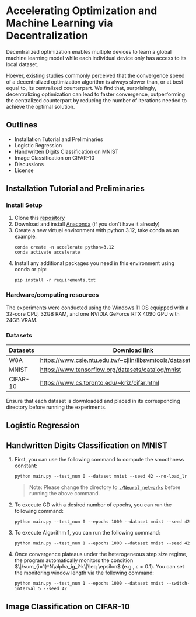 # Accelerating Optimization and Machine Learning via Decentralization
Decentralized optimization enables multiple devices to learn a global machine learning model while each individual device only has access to its local dataset.

Hoever, existing studies commonly perceived that the convergence speed of a decentralized optimization algorithm is always slower than, or at best equal to, its centralized counterpart. We find that, surprisingly, decentralizing optimization can lead to faster convergence, outperforming the centralized counterpart by reducing the number of iterations needed to achieve the optimal solution. 

## Outlines
- Installation Tutorial and Preliminaries
- Logistic Regression
- Handwritten Digits Classification on MNIST
- Image Classification on CIFAR-10
- Discussions
- License

## Installation Tutorial and Preliminaries
### Install Setup
1. Clone this [repository](https://github.com/cziqin/Accelerating-Optimization-and-Machine-Learning-via-Decentralization/tree/main)
2. Download and install [Anaconda](https://www.anaconda.com) (if you don't have it already)
3. Create a new virtual environment with python 3.12, take conda as an example:
   ```shell
   conda create -n accelerate python=3.12
   conda activate accelerate
   ```
4. Install any additional packages you need in this environment using conda or pip:
   ```shell
   pip install -r requirements.txt
   ```

### Hardware/computing resources
The experiments were conducted using the Windows 11 OS equipped with a 32-core CPU, 32GB RAM, and one NVIDIA GeForce RTX 4090 GPU with 24GB VRAM.

### Datasets
| Datasets       | Download link                                            | Storage Location                   |
|----------------|----------------------------------------------------------|------------------------------------|
|   W8A          | https://www.csie.ntu.edu.tw/~cjlin/libsvmtools/datasets/binary.html | `./Logistic_regression/`           |
|  MNIST         | https://www.tensorflow.org/datasets/catalog/mnist        | `./Neural_networks/data/`          |
| CIFAR-10       | https://www.cs.toronto.edu/~kriz/cifar.html              | `./Neural_networks/data/`          |

Ensure that each dataset is downloaded and placed in its corresponding directory before running the experiments.

## Logistic Regression

## Handwritten Digits Classification on MNIST
1. First, you can use the following command to compute the smoothness constant:
   ```shell
   python main.py --test_num 0 --dataset mnist --seed 42 --no-load_lr
   ```
   > Note: Please change the directory to [`./Neural_networks`](./Neural_networks) before running the above command.
   
2. To execute GD with a desired number of epochs, you can run the following command:
   ```shell
   python main.py --test_num 0 --epochs 1000 --dataset mnist --seed 42
   ```

3. To execute Algorithm 1, you can run the following command:
   ```shell
   python main.py --test_num 1 --epochs 1000 --dataset mnist --seed 42
   ```

4. Once convergence plateaus under the heterogeneous step size regime, the program automatically monitors the condition $\|\sum_{i=1}^N\alpha_ig_i^k\|\leq \epsilon$ (e.g., $\epsilon=0.1$). You can set the monitoring window length via the following command:
     ```shell
   python main.py --test_num 1 --epochs 1000 --dataset mnist --switch-interval 5 --seed 42
   ``` 


## Image Classification on CIFAR-10

